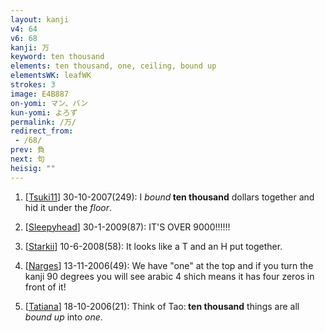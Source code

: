 ```yaml
---
layout: kanji
v4: 64
v6: 68
kanji: 万
keyword: ten thousand
elements: ten thousand, one, ceiling, bound up
elementsWK: leafWK
strokes: 3
image: E4B887
on-yomi: マン、バン
kun-yomi: よろず
permalink: /万/
redirect_from:
 - /68/
prev: 負
next: 句
heisig: ""
---
```


1) [<a href="http://kanji.koohii.com/profile/Tsuki11">Tsuki11</a>] 30-10-2007(249): I <em>bound</em><strong> ten thousand</strong> dollars together and hid it under the <em>floor</em>.

2) [<a href="http://kanji.koohii.com/profile/Sleepyhead">Sleepyhead</a>] 30-1-2009(87): IT&#039;S OVER 9000!!!!!!

3) [<a href="http://kanji.koohii.com/profile/Starkii">Starkii</a>] 10-6-2008(58): It looks like a T and an H put together.

4) [<a href="http://kanji.koohii.com/profile/Narges">Narges</a>] 13-11-2006(49): We have &quot;one&quot; at the top and if you turn the kanji 90 degrees you will see arabic 4 shich means it has four zeros in front of it!

5) [<a href="http://kanji.koohii.com/profile/Tatiana">Tatiana</a>] 18-10-2006(21): Think of Tao:<strong> ten thousand</strong> things are all <em>bound up</em> into <em>one</em>.


